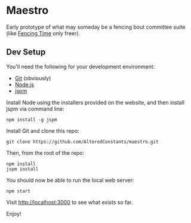 # Maestro

Early prototype of what may someday be a fencing bout committee suite
(like [Fencing Time](https://www.fencingtime.com/) only freer).

## Dev Setup

You'll need the following for your development environment:

* [Git](http://git-scm.com/) (obviously)
* [Node.js](http://nodejs.org/)
* [jspm](http://jspm.io/)

Install Node using the installers provided on the website, and then install jspm via command line:

	npm install -g jspm

Install Git and clone this repo:

	git clone https://github.com/AlteredConstants/maestro.git

Then, from the root of the repo:

	npm install
	jspm install

You should now be able to run the local web server:

	npm start

Visit [http://localhost:3000](http://localhost:3000/) to see what exists so far.

Enjoy!
